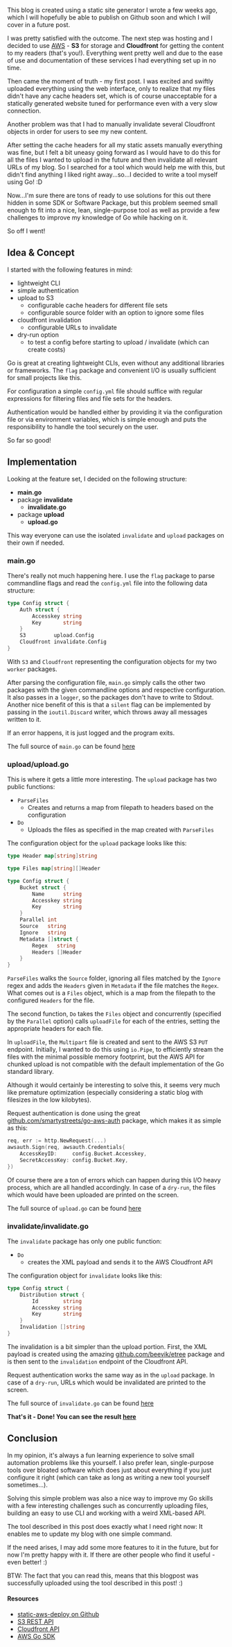 This blog is created using a static site generator I wrote a few weeks ago, which I will hopefully be able to publish on Github soon and which I will cover in a future post.

I was pretty satisfied with the outcome. The next step was hosting and I decided to use [AWS](https://aws.amazon.com/) - **S3** for storage and **Cloudfront** for getting the content to my readers (that's you!). Everything went pretty well and due to the ease of use and documentation of these services I had everything set up in no time.

Then came the moment of truth - my first post. I was excited and swiftly uploaded everything using the web interface, only to realize that my files didn't have any cache headers set, which is of course unacceptable for a statically generated website tuned for performance even with a very slow connection.

Another problem was that I had to manually invalidate several Cloudfront objects in order for users to see my new content. 

After setting the cache headers for all my static assets manually everything was fine, but I felt a bit uneasy going forward as I would have to do this for all the files I wanted to upload in the future and then invalidate all relevant URLs of my blog.
So I searched for a tool which would help me with this, but didn't find anything I liked right away...so...I decided to write a tool myself using Go! :D

Now...I'm sure there are tons of ready to use solutions for this out there hidden in some SDK or Software Package, but this problem seemed small enough to fit into a nice, lean, single-purpose tool as well as provide a few challenges to improve my knowledge of Go while hacking on it.

So off I went!

## Idea & Concept

I started with the following features in mind:

* lightweight CLI
* simple authentication 
* upload to S3
  * configurable cache headers for different file sets
  * configurable source folder with an option to ignore some files
* cloudfront invalidation
  * configurable URLs to invalidate
* dry-run option
  * to test a config before starting to upload / invalidate (which can create costs)

Go is great at creating lightweight CLIs, even without any additional libraries or frameworks. The `flag` package and convenient I/O is usually sufficient for small projects like this.

For configuration a simple `config.yml` file should suffice with regular expressions for filtering files and file sets for the headers.

Authentication would be handled either by providing it via the configuration file or via environment variables, which is simple enough and puts the responsibility to handle the tool securely on the user.

So far so good!

## Implementation

Looking at the feature set, I decided on the following structure:

* **main.go**
* package **invalidate**
  * **invalidate.go**
* package **upload**
  * **upload.go**

This way everyone can use the isolated `invalidate` and `upload` packages on their own if needed.

### main.go 

There's really not much happening here. I use the `flag` package to parse commandline flags and read the `config.yml` file into the following data structure:

```go
type Config struct {
    Auth struct {
        Accesskey string
        Key       string
    }
    S3         upload.Config
    Cloudfront invalidate.Config
}
```

With `S3` and `Cloudfront` representing the configuration objects for my two `worker` packages.

After parsing the configuration file, `main.go` simply calls the other two packages with the given commandline options and respective configuration. It also passes in a `logger`, so the packages don't have to write to Stdout. Another nice benefit of this is that a `silent` flag can be implemented by passing in the `ioutil.Discard` writer, which throws away all messages written to it.

If an error happens, it is just logged and the program exits.

The full source of `main.go` can be found [here](https://github.com/zupzup/static-aws-deploy/blob/master/main.go)

### upload/upload.go

This is where it gets a little more interesting. The `upload` package has two public functions:

* `ParseFiles`
  * Creates and returns a map from filepath to headers based on the configuration
* `Do`
  * Uploads the files as specified in the map created with `ParseFiles`

The configuration object for the `upload` package looks like this:

```go
type Header map[string]string

type Files map[string][]Header

type Config struct {
    Bucket struct {
        Name      string
        Accesskey string
        Key       string
    }
    Parallel int
    Source   string
    Ignore   string
    Metadata []struct {
        Regex   string
        Headers []Header
    }
}
```

`ParseFiles` walks the `Source` folder, ignoring all files matched by the `Ignore` regex and adds the `Headers` given in `Metadata` if the file matches the `Regex`. What comes out is a `Files` object, which is a map from the filepath to the configured `Headers` for the file.

The second function, `Do` takes the `Files` object and concurrently (specified by the `Parallel` option) calls `uploadFile` for each of the entries, setting the appropriate headers for each file.

In `uploadFile`, the `Multipart` file is created and sent to the AWS S3 `PUT` endpoint. Initially, I wanted to do this using `io.Pipe`, to efficiently stream the files with the minimal possible memory footprint, but the AWS API for chunked upload is not compatible with the default implementation of the Go standard library.

Although it would certainly be interesting to solve this, it seems very much like premature optimization (especially considering a static blog with filesizes in the low kilobytes). 

Request authentication is done using the great [github.com/smartystreets/go-aws-auth](https://github.com/smartystreets/go-aws-auth) package, which makes it as simple as this:

```go
req, err := http.NewRequest(...)
awsauth.Sign(req, awsauth.Credentials{
    AccessKeyID:     config.Bucket.Accesskey,
    SecretAccessKey: config.Bucket.Key,
})
```

Of course there are a ton of errors which can happen during this I/O heavy process, which are all handled accordingly. In case of a `dry-run`, the files which would have been uploaded are printed on the screen.

The full source of `upload.go` can be found [here](https://github.com/zupzup/static-aws-deploy/blob/master/upload/upload.go)

### invalidate/invalidate.go

The `invalidate` package has only one public function:

* `Do`
  * creates the XML payload and sends it to the AWS Cloudfront API

The configuration object for `invalidate` looks like this:

```go
type Config struct {
    Distribution struct {
        Id        string
        Accesskey string
        Key       string
    }
    Invalidation []string
}
```

The invalidation is a bit simpler than the upload portion. First, the XML payload is created using the amazing [github.com/beevik/etree](https://github.com/beevik/etree) package and is then sent to the `invalidation` endpoint of the Cloudfront API.

Request authentication works the same way as in the `upload` package. In case of a `dry-run`, URLs which would be invalidated are printed to the screen.

The full source of `invalidate.go` can be found [here](https://github.com/zupzup/static-aws-deploy/blob/master/invalidate/invalidate.go)

**That's it - Done! You can see the result [here](https://github.com/zupzup/static-aws-deploy)**

## Conclusion

In my opinion, it's always a fun learning experience to solve small automation problems like this yourself. I also prefer lean, single-purpose tools over bloated software which does just about everything if you just configure it right (which can take as long as writing a new tool yourself sometimes...).

Solving this simple problem was also a nice way to improve my Go skills with a few interesting challenges such as concurrently uploading files, building an easy to use CLI and working with a weird XML-based API.

The tool described in this post does exactly what I need right now: It enables me to update my blog with one simple command.

If the need arises, I may add some more features to it in the future, but for now I'm pretty happy with it. If there are other people who find it useful - even better! :)

BTW: The fact that you can read this, means that this blogpost was successfully uploaded using the tool described in this post! :)

#### Resources

* [static-aws-deploy on Github](https://github.com/zupzup/static-aws-deploy)
* [S3 REST API](http://docs.aws.amazon.com/AmazonS3/latest/API/Welcome.html)
* [Cloudfront API](http://docs.aws.amazon.com/AmazonCloudFront/latest/APIReference/Welcome.html)
* [AWS Go SDK](https://github.com/aws/aws-sdk-go/)


